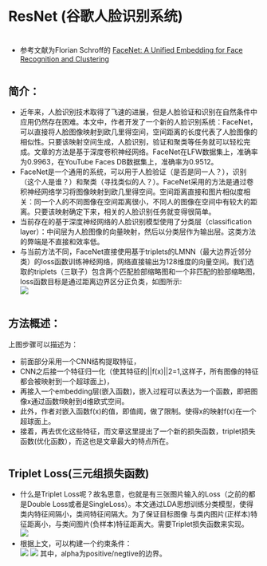 ﻿ResNet (谷歌人脸识别系统)
====  
#
* 参考文献为Florian Schroff的 [FaceNet: A Unified Embedding for Face Recognition and Clustering](https://arxiv.org/abs/1503.03832) 

#
简介：
-------
* 近年来，人脸识别技术取得了飞速的进展，但是人脸验证和识别在自然条件中应用仍然存在困难。本文中，作者开发了一个新的人脸识别系统：FaceNet，可以直接将人脸图像映射到欧几里得空间，空间距离的长度代表了人脸图像的相似性。只要该映射空间生成，人脸识别，验证和聚类等任务就可以轻松完成。文章的方法是基于深度卷积神经网络。FaceNet在LFW数据集上，准确率为0.9963，在YouTube Faces DB数据集上，准确率为0.9512。
* FaceNet是一个通用的系统，可以用于人脸验证（是否是同一人？），识别（这个人是谁？）和聚类（寻找类似的人？）。FaceNet采用的方法是通过卷积神经网络学习将图像映射到欧几里得空间。空间距离直接和图片相似度相关：同一个人的不同图像在空间距离很小，不同人的图像在空间中有较大的距离。只要该映射确定下来，相关的人脸识别任务就变得很简单。
* 当前存在的基于深度神经网络的人脸识别模型使用了分类层（classification layer）：中间层为人脸图像的向量映射，然后以分类层作为输出层。这类方法的弊端是不直接和效率低。
* 与当前方法不同，FaceNet直接使用基于triplets的LMNN（最大边界近邻分类）的loss函数训练神经网络，网络直接输出为128维度的向量空间。我们选取的triplets（三联子）包含两个匹配脸部缩略图和一个非匹配的脸部缩略图，loss函数目标是通过距离边界区分正负类，如图所示:<br>
![](https://pic2.zhimg.com/80/v2-ced157b8ca1fa96603c30b651eb2e1e0_hd.jpg)

#
方法概述：
-------
上图步骤可以描述为：

* 前面部分采用一个CNN结构提取特征，
* CNN之后接一个特征归一化（使其特征的||f(x)||2=1,这样子，所有图像的特征都会被映射到一个超球面上)，
* 再接入一个embedding层(嵌入函数)，嵌入过程可以表达为一个函数，即把图像x通过函数f映射到d维欧式空间。
* 此外，作者对嵌入函数f(x)的值，即值阈，做了限制。使得x的映射f(x)在一个超球面上。
* 接着，再去优化这些特征，而文章这里提出了一个新的损失函数，triplet损失函数(优化函数），而这也是文章最大的特点所在。

#
Triplet Loss(三元组损失函数)
-------
* 什么是Triplet Loss呢？故名思意，也就是有三张图片输入的Loss（之前的都是Double Loss或者是SingleLoss）。本文通过LDA思想训练分类模型，使得类内特征间隔小，类间特征间隔大。为了保证目标图像 与类内图片(正样本)特征距离小，与类间图片(负样本)特征距离大。需要Triplet损失函数来实现。<br>
![](https://pic2.zhimg.com/80/v2-e97dea2c74c31b53803925294983b7c8_hd.jpg)
* 根据上文，可以构建一个约束条件：<br>
![](https://pic2.zhimg.com/80/v2-fb0de06aa80bfd4bb6eb9a24f9855c6b_hd.jpg)
![](https://pic3.zhimg.com/80/v2-89f6cb30446edc2f7748ed0541d1aeba_hd.jpg)
其中，alpha为positive/negtive的边界。
